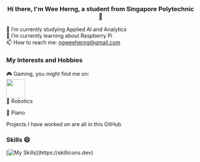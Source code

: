 ### <p align="center">Hi there, I'm Wee Herng, a student from Singapore Polytechnic 👋</p>

🔭 I’m currently studying Applied AI and Analytics<br>
🌱 I’m currently learning about Raspberry Pi<br>
📫 How to reach me: ngweeherng@gmail.com

### My Interests and Hobbies
🎮 Gaming, you might find me on:<br>
<a><img src="https://commons.wikimedia.org/wiki/File:Dota-2-small-icon.png" height="50" /></a><br>
🤖 Robotics

🎹 Piano


Projects I have worked on are all in this GitHub

### Skills 😄
[![My Skills](https://skillicons.dev/icons?i=js,html,css,bootstrap,mongodb,mysql,py,)](https://skillicons.dev)
<!--
**whirly1/whirly1** is a ✨ _special_ ✨ repository because its `README.md` (this file) appears on your GitHub profile.

Here are some ideas to get you started:

- 🔭 I’m currently working on ...
- 🌱 I’m currently learning ...
- 👯 I’m looking to collaborate on ...
- 🤔 I’m looking for help with ...
- 💬 Ask me about ...
- 📫 How to reach me: ...
- 😄 Pronouns: ...
- ⚡ Fun fact: ...
-->
